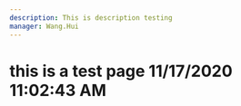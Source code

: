 ```yaml
---
description: This is description testing
manager: Wang.Hui
---
```

# this is a test page 11/17/2020 11:02:43 AM
